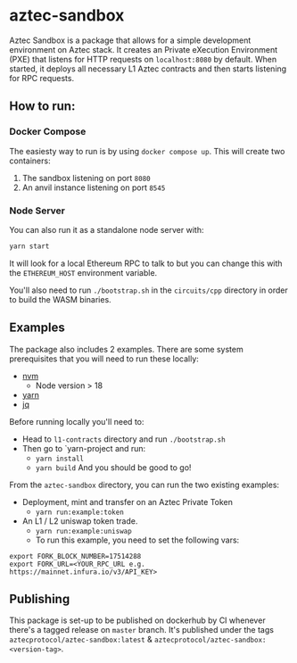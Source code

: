# aztec-sandbox

Aztec Sandbox is a package that allows for a simple development environment on Aztec stack. It creates an Private eXecution Environment (PXE) that listens for HTTP requests on `localhost:8080` by default. When started, it deploys all necessary L1 Aztec contracts and then starts listening for RPC requests.

## How to run:

### Docker Compose

The easiesty way to run is by using `docker compose up`. This will create two containers:

1. The sandbox listening on port `8080`
2. An anvil instance listening on port `8545`

### Node Server

You can also run it as a standalone node server with:

```sh
yarn start
```

It will look for a local Ethereum RPC to talk to but you can change this with the `ETHEREUM_HOST` environment variable.

You'll also need to run `./bootstrap.sh` in the `circuits/cpp` directory in order to build the WASM binaries.

## Examples

The package also includes 2 examples. There are some system prerequisites that you will need to run these locally:

- [nvm](https://github.com/nvm-sh/nvm)
  - Node version > 18
- [yarn](https://yarnpkg.com/)
- [jq](https://jqlang.github.io/jq/download/)

Before running locally you'll need to:

- Head to `l1-contracts` directory and run `./bootstrap.sh`
- Then go to `yarn-project and run:
  - `yarn install`
  - `yarn build`
    And you should be good to go!

From the `aztec-sandbox` directory, you can run the two existing examples:

- Deployment, mint and transfer on an Aztec Private Token
  - `yarn run:example:token`
- An L1 / L2 uniswap token trade.
  - `yarn run:example:uniswap`
  - To run this example, you need to set the following vars:

```
export FORK_BLOCK_NUMBER=17514288
export FORK_URL=<YOUR_RPC_URL e.g. https://mainnet.infura.io/v3/API_KEY>
```

## Publishing

This package is set-up to be published on dockerhub by CI whenever there's a tagged release on `master` branch.
It's published under the tags `aztecprotocol/aztec-sandbox:latest` & `aztecprotocol/aztec-sandbox:<version-tag>`.

